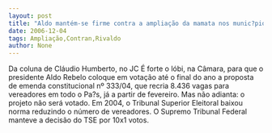 ```yaml
---
layout: post
title: "Aldo mantém-se firme contra a ampliação da mamata nos munic?pios"
date: 2006-12-04
tags: Ampliação,Contran,Rivaldo
author: None
---
```

Da coluna de Cláudio Humberto, no JC
É forte o lóbi, na Câmara, para que o presidente Aldo Rebelo coloque em votação até o final do ano a proposta de emenda constitucional nº 333/04, que recria 8.436 vagas para vereadores em todo o Pa?s, já a partir de fevereiro. 
Mas não adianta: o projeto não será votado. Em 2004, o Tribunal Superior Eleitoral baixou norma reduzindo o número de vereadores. O Supremo Tribunal Federal manteve a decisão do TSE por 10x1 votos. 